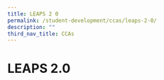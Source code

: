 ```yaml
---
title: LEAPS 2 0
permalink: /student-development/ccas/leaps-2-0/
description: ""
third_nav_title: CCAs
---
```

# LEAPS 2.0